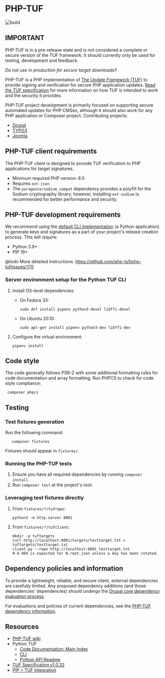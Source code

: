 # PHP-TUF

![build](https://github.com/php-tuf/php-tuf/actions/workflows/build.yml/badge.svg)

## IMPORTANT
PHP-TUF is in a pre-release state and is not considered a complete or secure version of the TUF framework.
It should currently only be used for testing, development and feedback.

*Do not use in production for secure target downloads!!*

PHP-TUF is a PHP implementation of [The Update Framework
(TUF)](https://theupdateframework.io/) to provide signing and verification for
secure PHP application updates. [Read the TUF
specification](https://theupdateframework.github.io/specification/v1.0.32)
for more information on how TUF is intended to work and the security it
provides.

PHP-TUF project development is primarily focused on supporting secure automated
updates for PHP CMSes, although it should also work for any PHP application or
Composer project. Contributing projects:

- [Drupal](https://www.drupal.org/)
- [TYPO3](https://typo3.org/)
- [Joomla](https://www.joomla.org/)

## PHP-TUF client requirements

The PHP-TUF client is designed to provide TUF verification to PHP applications
for target signatures.

- Minimum required PHP version: 8.0
- Requires `ext-json`
- The `paragonie/sodium_compat` dependency provides a polyfill for the Sodium
  cryptography library; however, installing `ext-sodium` is recommended for
  better performance and security.

## PHP-TUF development requirements

We recommend using the [default CLI
implementation](https://github.com/theupdateframework/tuf/blob/develop/docs/CLI.md)
(a Python application) to generate keys and signatures as a part of your
project's release creation process. This will require:
- Python 3.9+
- PIP 19+

@todo More detailed instructions. https://github.com/php-tuf/php-tuf/issues/170

### Server environment setup for the Python TUF CLI

1. Install OS-level dependencies:
   - On Fedora 33:

         sudo dnf install pipenv python3-devel libffi-devel

   - On Ubuntu 20.10:

         sudo apt-get install pipenv python3-dev libffi-dev

2. Configure the virtual environment:

       pipenv install

## Code style

The code generally follows PSR-2 with some additional formatting rules for
code documentation and array formatting. Run PHPCS to check for code style
compliance:

     composer phpcs

## Testing

### Test fixtures generation

Run the following command:

       composer fixtures

Fixtures should appear in `fixtures/`.

### Running the PHP-TUF tests

1. Ensure you have all required dependencies by running `composer install`.
2. Run `composer test` at the project's root.

### Leveraging test fixtures directly

1. From `fixtures/*/tufrepo`:

       python3 -m http.server 8001

1. From `fixtures/*/tufclient`:

       mkdir -p tuftargets
       curl http://localhost:8001/targets/testtarget.txt > tuftargets/testtarget.txt
       client.py --repo http://localhost:8001 testtarget.txt
       # A 404 is expected for N.root.json unless a key has been rotated.

## Dependency policies and information

To provide a lightweight, reliable, and secure client, external dependencies
are carefully limited. Any proposed dependency additions (and those
dependencies' dependencies) should undergo the [Drupal core dependency
evaluation process](https://www.drupal.org/core/dependencies#criteria).

For evaluations and policies of current dependencies, see the [PHP-TUF
dependency information](DEPENDENCIES.md).

## Resources

* [PHP-TUF wiki](https://github.com/php-tuf/php-tuf/wiki)
* Python TUF
  * [Code Documentation: Main Index](https://github.com/theupdateframework/tuf/blob/develop/tuf/README.md)
  * [CLI](https://github.com/theupdateframework/tuf/blob/develop/docs/CLI.md)
  * [Python API Readme](https://github.com/theupdateframework/tuf/blob/develop/tuf/client/README.md)
* [TUF Specification v1.0.32](https://theupdateframework.github.io/specification/v1.0.32)
* [PIP + TUF Integration](https://www.python.org/dev/peps/pep-0458/)
